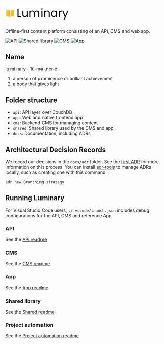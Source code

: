 <img src="https://github.com/bccsa/luminary/blob/main/logo.svg?raw=true" width="200" style="margin-bottom: 10px;">

Offline-first content platform consisting of an API, CMS and web app.

![API](https://github.com/github/docs/actions/workflows/api-unit-tests.yml/badge.svg) ![Shared library](https://github.com/github/docs/actions/workflows/shared-unit-tests.yml/badge.svg) ![CMS](https://github.com/github/docs/actions/workflows/cms-unit-tests.yml/badge.svg) ![App](https://github.com/github/docs/actions/workflows/app-unit-tests.yml/badge.svg)

## Name

lu·​mi·​nary - ˈlü-mə-ˌner-ē

1. a person of prominence or brilliant achievement
2. a body that gives light

## Folder structure

- `api`: API layer over CouchDB
- `app`: Web and native frontend app
- `cms`: Backend CMS for managing content
- `shared`: Shared library used by the CMS and app
- `docs`: Documentation, including ADRs

## Architectural Decision Records

We record our decisions in the `docs/adr` folder. See the [first ADR](./docs/adr/0001-record-architecture-decisions.md) for more information on this process. You can install [adr-tools](https://github.com/npryce/adr-tools) to manage ADRs locally, such as creating one with this command:

```sh
adr new Branching strategy
```

## Running Luminary

For Visual Studio Code users, `./.vscode/launch.json` includes debug configurations for the API, CMS and reference App.

### API

See the [API readme](./api/README.md)

### CMS

See the [CMS readme](./cms/README.md)

### App

See the [App readme](./app/README.md)

### Shared library

See the [Shared readme](./shared/README.md)

### Project automation

See the [Project automation readme](./docs/project-addons/automation/project-automation.md)
